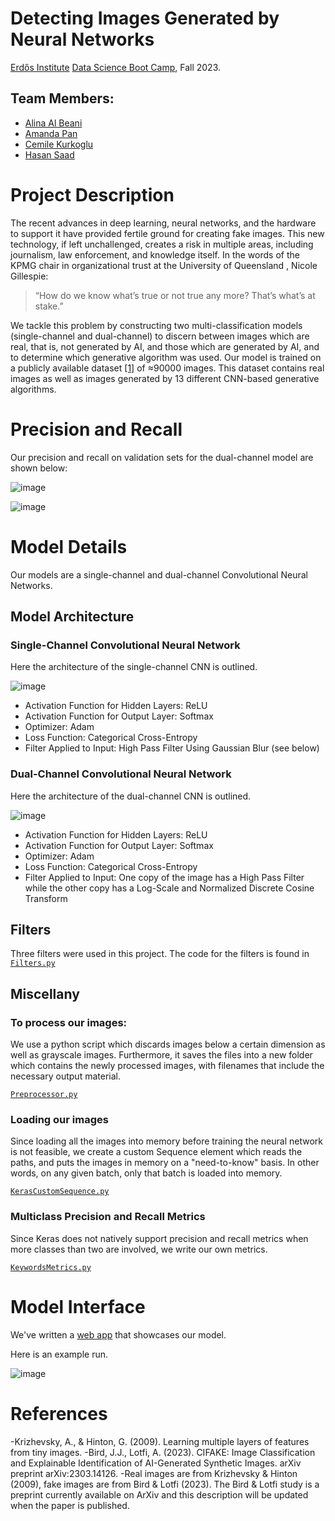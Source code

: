 # Detecting Images Generated by Neural Networks
[Erdős Institute](https://www.erdosinstitute.org/) [Data Science Boot Camp](https://www.erdosinstitute.org/programs/fall-2023/data-science-boot-camp), Fall 2023.

[//]:(We_need_to_add_our_presentation_link_here.)

## Team Members:
- [Alina Al Beani](https://www.linkedin.com/in/alina-beaini/)
- [Amanda Pan](https://github.com/appandaman)
- [Cemile Kurkoglu](https://www.linkedin.com/in/cemile-kurkoglu)
- [Hasan Saad](https://github.com/HasanSaad2)

# Project Description

The recent advances in deep learning, neural networks, and the hardware to support it have provided fertile ground for creating fake images.  This new technology, if left unchallenged, creates a risk in multiple areas, including journalism, law enforcement, and knowledge itself. In the words of the KPMG chair in organizational trust at the University of Queensland , Nicole Gillespie:

>“How do we know what’s true or not true any more? That’s what’s at stake.”</br>

We tackle this problem by constructing two multi-classification models (single-channel and dual-channel) to discern between images which are real, that is, not generated by AI, and those which are generated by AI, and to determine which generative algorithm was used.  Our model is trained on a publicly available dataset  [[1]](https://github.com/PeterWang512/CNNDetection)  of ≈90000 images. This dataset contains real images as well as images generated by 13 different CNN-based generative algorithms.</br>

# Precision and Recall

Our precision and recall on validation sets for the dual-channel model are shown below:

![image](https://raw.githubusercontent.com/Alina-Beaini/AIvsReal/main/Presentation_Images/Precision_Validation.png)

![image](https://raw.githubusercontent.com/Alina-Beaini/AIvsReal/main/Presentation_Images/Recall_Validation.png)
# Model Details
Our models are a single-channel and dual-channel Convolutional Neural Networks. 

## Model Architecture

### Single-Channel Convolutional Neural Network

Here the architecture of the single-channel CNN is outlined.

![image](https://raw.githubusercontent.com/Alina-Beaini/AIvsReal/main/Presentation_Images/single_channel_model.png)
- Activation Function for Hidden Layers: ReLU
- Activation Function for Output Layer: Softmax
- Optimizer: Adam
- Loss Function: Categorical Cross-Entropy
- Filter Applied to Input: High Pass Filter Using Gaussian Blur (see below)

### Dual-Channel Convolutional Neural Network

Here the architecture of the dual-channel CNN is outlined.

![image](https://raw.githubusercontent.com/Alina-Beaini/AIvsReal/main/Presentation_Images/dual_channel_model.png)

- Activation Function for Hidden Layers: ReLU
- Activation Function for Output Layer: Softmax
- Optimizer: Adam
- Loss Function: Categorical Cross-Entropy
- Filter Applied to Input: One copy of the image has a High Pass Filter while the other copy has a Log-Scale and Normalized Discrete Cosine Transform

## Filters

Three filters were used in this project. The code for the filters is found in
[`Filters.py`](https://raw.githubusercontent.com/Alina-Beaini/AIvsReal/main/Standalone_Modules/filters.py)

## Miscellany 

### To process our images:

We use a python script which discards images below a certain dimension as well as grayscale images. Furthermore, it saves the files into a new folder which contains the newly processed images, with filenames that include the necessary output material.

[`Preprocessor.py`](https://raw.githubusercontent.com/Alina-Beaini/AIvsReal/main/Standalone_Modules/Preprocessor.py)

### Loading our images

Since loading all the images into memory before training the neural network is not feasible, we create a custom Sequence element which reads the paths, and puts the images in memory on a "need-to-know" basis. In other words, on any given batch, only that batch is loaded into memory.

[`KerasCustomSequence.py`](https://raw.githubusercontent.com/Alina-Beaini/AIvsReal/main/Standalone_Modules/KerasCustomSequence.py)

### Multiclass Precision and Recall Metrics

Since Keras does not natively support precision and recall metrics when more classes than two are involved, we write our own metrics.

[`KeywordsMetrics.py`](https://raw.githubusercontent.com/Alina-Beaini/AIvsReal/main/Standalone_Modules/KeywordMetrics.py)

# Model Interface

We've written a [web app](https://huggingface.co/spaces/AlinaBeaini/AIvsReal) that showcases our model. 

Here is an example run.

![image](https://github.com/Alina-Beaini/AIvsReal/blob/main/Presentation_Images/AIvsReal_example.png?raw=true)

# References

-Krizhevsky, A., & Hinton, G. (2009). Learning multiple layers of features from tiny images.
-Bird, J.J., Lotfi, A. (2023). CIFAKE: Image Classification and Explainable Identification of AI-Generated Synthetic Images. arXiv preprint arXiv:2303.14126.
-Real images are from Krizhevsky & Hinton (2009), fake images are from Bird & Lotfi (2023). The Bird & Lotfi study is a preprint currently available on ArXiv and this description will be updated when the paper is published.


